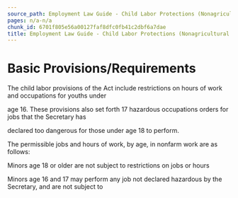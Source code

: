 ```yaml
---
source_path: Employment Law Guide - Child Labor Protections (Nonagricultural Work).md
pages: n/a-n/a
chunk_id: 6701f805e56a00127faf8dfc0fb41c2dbf6a7dae
title: Employment Law Guide - Child Labor Protections (Nonagricultural Work)
---
```

# Basic Provisions/Requirements

The child labor provisions of the Act include restrictions on hours of work and occupations for youths under

age 16. These provisions also set forth 17 hazardous occupations orders for jobs that the Secretary has

declared too dangerous for those under age 18 to perform.

The permissible jobs and hours of work, by age, in nonfarm work are as follows:

Minors age 18 or older are not subject to restrictions on jobs or hours

Minors age 16 and 17 may perform any job not declared hazardous by the Secretary, and are not subject to

